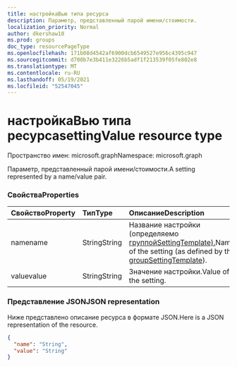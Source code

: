 ```yaml
---
title: настройкаВью типа ресурса
description: Параметр, представленный парой имени/стоимости.
localization_priority: Normal
author: dkershaw10
ms.prod: groups
doc_type: resourcePageType
ms.openlocfilehash: 171b08d4542af6900dcb6549527e956c4395c947
ms.sourcegitcommit: d700b7e3b411e3226b5adf1f213539f05fe802e8
ms.translationtype: MT
ms.contentlocale: ru-RU
ms.lasthandoff: 05/19/2021
ms.locfileid: "52547045"
---
```

# <a name="settingvalue-resource-type"></a><span data-ttu-id="7a1a7-103">настройкаВью типа ресурса</span><span class="sxs-lookup"><span data-stu-id="7a1a7-103">settingValue resource type</span></span>

<span data-ttu-id="7a1a7-104">Пространство имен: microsoft.graph</span><span class="sxs-lookup"><span data-stu-id="7a1a7-104">Namespace: microsoft.graph</span></span>

<span data-ttu-id="7a1a7-105">Параметр, представленный парой имени/стоимости.</span><span class="sxs-lookup"><span data-stu-id="7a1a7-105">A setting represented by a name/value pair.</span></span>

### <a name="properties"></a><span data-ttu-id="7a1a7-106">Свойства</span><span class="sxs-lookup"><span data-stu-id="7a1a7-106">Properties</span></span>

| <span data-ttu-id="7a1a7-107">Свойство</span><span class="sxs-lookup"><span data-stu-id="7a1a7-107">Property</span></span> | <span data-ttu-id="7a1a7-108">Тип</span><span class="sxs-lookup"><span data-stu-id="7a1a7-108">Type</span></span> | <span data-ttu-id="7a1a7-109">Описание</span><span class="sxs-lookup"><span data-stu-id="7a1a7-109">Description</span></span> |
|:---------------|:--------|:----------|
|<span data-ttu-id="7a1a7-110">name</span><span class="sxs-lookup"><span data-stu-id="7a1a7-110">name</span></span>|<span data-ttu-id="7a1a7-111">String</span><span class="sxs-lookup"><span data-stu-id="7a1a7-111">String</span></span>| <span data-ttu-id="7a1a7-112">Название настройки (определяемо [группойSettingTemplate).](groupsettingtemplate.md)</span><span class="sxs-lookup"><span data-stu-id="7a1a7-112">Name of the setting (as defined by the [groupSettingTemplate](groupsettingtemplate.md)).</span></span> |
|<span data-ttu-id="7a1a7-113">value</span><span class="sxs-lookup"><span data-stu-id="7a1a7-113">value</span></span>|<span data-ttu-id="7a1a7-114">String</span><span class="sxs-lookup"><span data-stu-id="7a1a7-114">String</span></span>| <span data-ttu-id="7a1a7-115">Значение настройки.</span><span class="sxs-lookup"><span data-stu-id="7a1a7-115">Value of the setting.</span></span> |

### <a name="json-representation"></a><span data-ttu-id="7a1a7-116">Представление JSON</span><span class="sxs-lookup"><span data-stu-id="7a1a7-116">JSON representation</span></span>

<span data-ttu-id="7a1a7-117">Ниже представлено описание ресурса в формате JSON.</span><span class="sxs-lookup"><span data-stu-id="7a1a7-117">Here is a JSON representation of the resource.</span></span>

<!-- {
  "blockType": "resource",
  "optionalProperties": [

  ],
  "@odata.type": "microsoft.graph.settingValue"
}-->

```json
{
  "name": "String",
  "value": "String"
}

```


<!-- uuid: 8fcb5dbc-d5aa-4681-8e31-b001d5168d79
2015-10-25 14:57:30 UTC -->
<!-- {
  "type": "#page.annotation",
  "description": "settingValue resource",
  "keywords": "",
  "section": "documentation",
  "tocPath": ""
}-->

